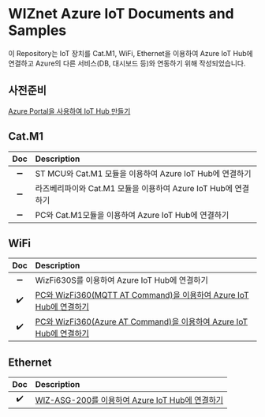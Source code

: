 # WIZnet Azure IoT Documents and Samples
이 Repository는 IoT 장치를 Cat.M1, WiFi, Ethernet을 이용하여 Azure IoT Hub에 연결하고 Azure의 다른 서비스(DB, 대시보드 등)와 연동하기 위해 작성되었습니다.



## 사전준비
[Azure Portal을 사용하여 IoT Hub 만들기](https://docs.microsoft.com/ko-kr/azure/iot-hub/iot-hub-create-through-portal)


## Cat.M1
|         Doc        |                            Description                           |
|:------------------:|:------------------|
| :heavy_minus_sign: | ST MCU와 Cat.M1 모듈을 이용하여 Azure IoT Hub에 연결하기
| :heavy_minus_sign: | 라즈베리파이와 Cat.M1 모듈을 이용하여 Azure IoT Hub에 연결하기
| :heavy_minus_sign: | PC와 Cat.M1모듈을 이용하여 Azure IoT Hub에 연결하기

## WiFi
|         Doc        |                            Description                           |
|:------------------:|:------------------|
| :heavy_minus_sign: | WizFi630S를 이용하여 Azure IoT Hub에 연결하기
| :heavy_check_mark: | [PC와 WizFi360(MQTT AT Command)을 이용하여 Azure IoT Hub에 연결하기](https://github.com/Wiznet/azure-iot-kr/blob/master/docs/IoT_device/Connectivities/Wi-Fi/standalone_mqtt_atcmd_wizfi360.md)
| :heavy_check_mark: | [PC와 WizFi360(Azure AT Command)을 이용하여 Azure IoT Hub에 연결하기](https://github.com/Wiznet/azure-iot-kr/blob/master/docs/IoT_device/Connectivities/Wi-Fi/standalone_azure_atcmd_wizfi360.md)

## Ethernet
|         Doc        |                            Description                           |
|:------------------:|:------------------|
| :heavy_check_mark: | [WIZ-ASG-200를 이용하여 Azure IoT Hub에 연결하기](https://github.com/Wiznet/azure-iot-kr/blob/master/docs/IoT_device/Connectivities/Ethernet/wiz-asg-200_azure_sphere_sdk.md)

